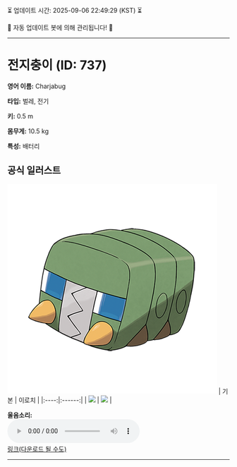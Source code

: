 
⏳ 업데이트 시간: 2025-09-06 22:49:29 (KST) ⏳

🤖 자동 업데이트 봇에 의해 관리됩니다! 🤖

---

# 전지충이 (ID: 737)
**영어 이름:** Charjabug

**타입:** 벌레, 전기

**키:** 0.5 m

**몸무게:** 10.5 kg

**특성:** 배터리

## 공식 일러스트
![](https://raw.githubusercontent.com/PokeAPI/sprites/master/sprites/pokemon/other/official-artwork/737.png)
| 기본 | 이로치 |
|:----:|:------:|
| <img src="http://play.pokemonshowdown.com/sprites/ani/charjabug.gif" width="200"> | <img src="http://play.pokemonshowdown.com/sprites/ani-shiny/charjabug.gif" width="200"> |

**울음소리:**<br><audio controls src="https://raw.githubusercontent.com/PokeAPI/cries/main/cries/pokemon/latest/737.ogg"></audio><br> [링크(다운로드 될 수도)](https://raw.githubusercontent.com/PokeAPI/cries/main/cries/pokemon/latest/737.ogg)


---
